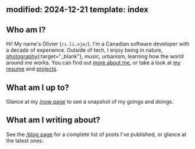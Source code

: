 modified: 2024-12-21
template: index
---

## <i class="fa-duotone fa-light fa-messages-question me-1"></i>Who am I?

Hi!<i class="fa-regular fa-hand-wave ms-1"></i> My name's Olivier (`/ɔ.li.vje/`).
I'm a Canadian software developer with a decade of experience.
Outside of tech, I enjoy being in nature, [photography](https://www.instagram.com/olivi_eh/){:target="_blank"},
music, urbanism, learning how the world around me works.
You can find out [more about me](/about/), or take a look at [my resume](/resume/) and [projects](/projects/).

## <i class="fa-duotone fa-light fa-calendar-lines-pen me-1"></i>What am I up to?

Glance at my [/now page](/now/) to see a snapshot of my goings and doings.

## <i class="fa-duotone fa-light fa-newspaper me-1"></i>What am I writing about?

See the [/blog page](/blog/) for a complete list of posts I've published, or glance at the latest ones:
